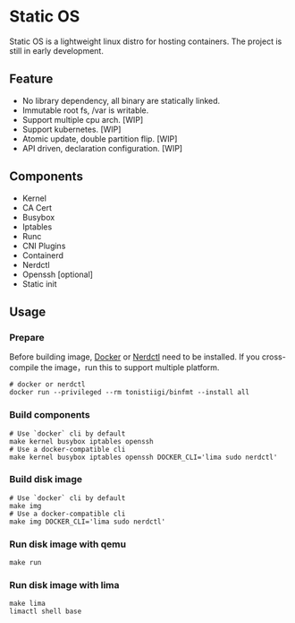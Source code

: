 # Static OS

Static OS is a lightweight linux distro for hosting containers. The project is still in early development.

## Feature

* No library dependency, all binary are statically linked.
* Immutable root fs, /var is writable.
* Support multiple cpu arch. [WIP]
* Support kubernetes. [WIP]
* Atomic update, double partition flip. [WIP]
* API driven, declaration configuration. [WIP]

## Components

* Kernel
* CA Cert
* Busybox
* Iptables
* Runc
* CNI Plugins
* Containerd
* Nerdctl
* Openssh [optional]
* Static init


## Usage

### Prepare

Before building image, [Docker](https://www.docker.com/) or [Nerdctl](https://github.com/containerd/nerdctl) need to be installed.
If you cross-compile the image，run this to support multiple platform. 
```shell
# docker or nerdctl
docker run --privileged --rm tonistiigi/binfmt --install all
```

### Build components

```shell
# Use `docker` cli by default
make kernel busybox iptables openssh
# Use a docker-compatible cli
make kernel busybox iptables openssh DOCKER_CLI='lima sudo nerdctl'
```

### Build disk image

```shell
# Use `docker` cli by default
make img
# Use a docker-compatible cli
make img DOCKER_CLI='lima sudo nerdctl'
```

### Run disk image with qemu

```shell
make run
```

### Run disk image with lima

```
make lima
limactl shell base
```
